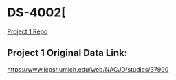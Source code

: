 # DS-4002[
[Project 1 Repo](https://github.com/feIipeed/DS-4002-Project-1)
## Project 1 Original Data Link:
https://www.icpsr.umich.edu/web/NACJD/studies/37990
